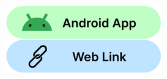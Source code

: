 
<a href="https://drive.google.com/file/d/1x8qitNq5SXWQ8eJKXo8Q43Hu9mdicZja/view?usp=sharing"><img src="https://github.com/drn-i/AP-MiniProject-Shared/blob/main/AndroidApp.svg" alt="image" class="readme-image" /></a>
<a href="http://178.128.240.246:8080/"><img src="https://github.com/drn-i/AP-MiniProject-Shared/blob/main/WebLink.svg" alt="image" class="readme-image1" /></a>
    
